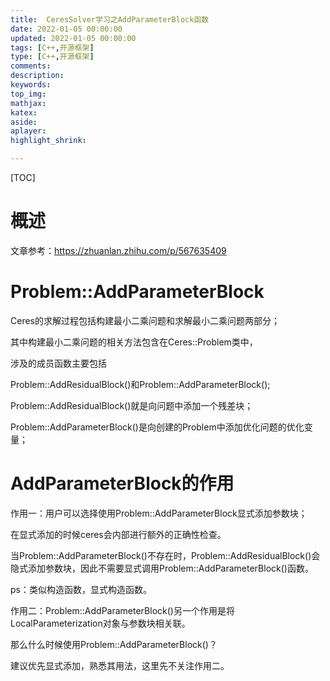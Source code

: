 ```yaml
---
title:  CeresSolver学习之AddParameterBlock函数
date: 2022-01-05 00:00:00
updated: 2022-01-05 00:00:00
tags: [C++,开源框架]
type: [C++,开源框架]
comments: 
description: 
keywords: 
top_img:
mathjax:
katex:
aside:
aplayer:
highlight_shrink:

---
```


[TOC]

# 概述

文章参考：https://zhuanlan.zhihu.com/p/567635409





# **Problem::AddParameterBlock**

Ceres的求解过程包括构建最小二乘问题和求解最小二乘问题两部分；

其中构建最小二乘问题的相关方法包含在Ceres::Problem类中，

涉及的成员函数主要包括

Problem::AddResidualBlock()和Problem::AddParameterBlock();

Problem::AddResidualBlock()就是向问题中添加一个残差块；

Problem::AddParameterBlock()是向创建的Problem中添加优化问题的优化变量；



# **AddParameterBlock的作用**

作用一：用户可以选择使用Problem::AddParameterBlock显式添加参数块；

在显式添加的时候ceres会内部进行额外的正确性检查。

当Problem::AddParameterBlock()不存在时，Problem::AddResidualBlock()会隐式添加参数块，因此不需要显式调用Problem::AddParameterBlock()函数。

ps：类似构造函数，显式构造函数。

作用二：Problem::AddParameterBlock()另一个作用是将LocalParameterization对象与参数块相关联。

那么什么时候使用Problem::AddParameterBlock()？

建议优先显式添加，熟悉其用法，这里先不关注作用二。





